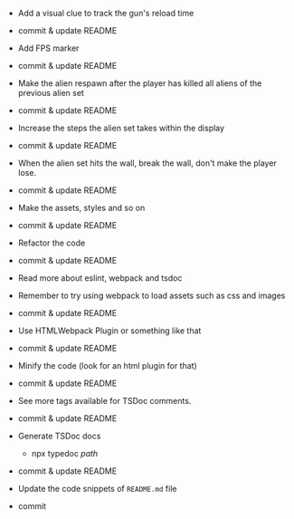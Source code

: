 - Add a visual clue to track the gun's reload time
- commit & update README

- Add FPS marker
- commit & update README

- Make the alien respawn after the player has killed all aliens of the previous alien set
- commit & update README

- Increase the steps the alien set takes within the display
- commit & update README

- When the alien set hits the wall, break the wall, don't make the player lose.
- commit & update README


- Make the assets, styles and so on
- commit & update README

- Refactor the code
- commit & update README

- Read more about eslint, webpack and tsdoc

- Remember to try using webpack to load assets such as css and images
- commit & update README

- Use HTMLWebpack Plugin or something like that
- commit & update README

- Minify the code (look for an html plugin for that)
- commit & update README

- See more tags available for TSDoc comments.
- commit & update README

- Generate TSDoc docs
  - npx typedoc _path_
- commit & update README

- Update the code snippets of `README.md` file
- commit